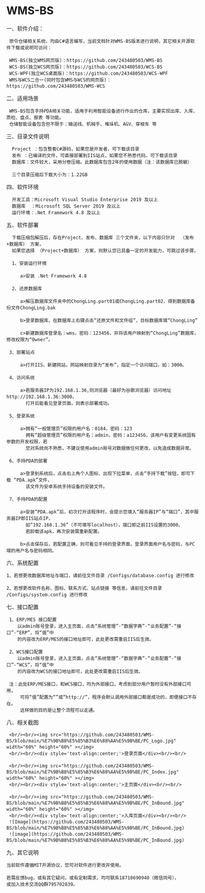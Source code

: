 # WMS-BS

 一、软件介绍：
 
     崇令仓储相关系统，均由C#语言编写，当前文档针对WMS-BS版本进行说明，其它相关开源软件下载或说明可访问：
     
     WMS-BS(独立WMS网页版)：https://github.com/243480503/WMS-BS
     WCS-BS(独立WCS网页版)：https://github.com/243480503/WCS-BS
     WCS-WPF(独立WCS桌面版)：https://github.com/243480503/WCS-WPF
     WMS与WCS二合一(同时包含WMS与WCS的网页版)：https://github.com/243480503/WMS-WCS
     
 二、适用场景
     
     WMS-BS包含手持PDA相关功能，适用于利用智能设备进行作业的仓库，主要实现出库、入库、质检、盘点、报表 等功能。
     仓储智能设备包含但不限于：输送线、机械手、堆垛机、AGV、穿梭车 等
 
 三、目录文件说明
    
      Project ：包含整套C#源码，如果您是开发者，可下载该目录
      发布 ：已编译的文件，可直接部署到IIS站点，如果您不熟悉代码，可下载该目录    
      数据库：文件较大，采用分卷压缩。此数据库包含2年的使用数据（注：该数据库已脱敏）
      
      三个目录压缩后下载大小为：1.22GB      

 四、软件环境

      开发工具：Microsoft Visual Studio Enterprise 2019 及以上
      数据库  ：Microsoft SQL Server 2019 及以上
      运行环境：.Net Framework 4.8 及以上
      
 五、软件部署

      下载压缩包解压后，存在Project、发布、数据库 三个文件夹，以下内容只针对  （发布+数据库） 方案，
      如果您选择 （Project+数据库） 方案，则默认您已具备一定的开发能力，可跳过该步骤。

      1、安装运行环境
         
         a>安装 .Net Framework 4.8

      2、还原数据库

         a>解压数据库文件夹中的ChongLing.part01或ChongLing.part02，得到数据库备份文件ChongLing.bak
         
         b>登录数据库，在数据库上右键点击“还原文件和文件组”，目标数据库填“ChongLing”

         c>新建数据库登录名：wms，密码：123456，并将该用户映射到“ChongLing”数据库，修改权限为“Owner”。

     3、部署站点
         
         a>打开IIS，新建网站，网站映射目录为“发布”，指定一个访问端口，如：3000。

     4、访问系统
         
         a>若服务器IP为192.168.1.36,则浏览器（最好为谷歌浏览器）访问地址 http://192.168.1.36:3000，
           打开后能看见登录页面，则表示部署成功。
     
     5、登录系统
     
         a>拥有“一般管理员”权限的用户名：0184，密码：123
           拥有“超级管理员”权限的用户名：admin，密码：a123456，该用户有变更系统固有参数的开发权限，若
           您对系统尚不熟悉，不建议使用admin账号对数据做任何更改，以免造成数据异常。

     6、手持PDA的部署

         a>登录到系统后，点击右上角个人图标，出现下拉菜单，点击“手持下载”按钮，即可下载 “PDA.apk”文件，
           该文件为安卓系统手持设备的安装文件。
     
     7、手持PDA的配置

         a>安装“PDA.apk”后，初次打开该程序时，会提示您填入“服务器IP”与“端口”，其中服务器IP即IIS站点IP，
           如“192.168.1.36”（不可填写localhost），端口即之前IIS设置的3000。
           若卸载该apk，再次安装需重新配置。

         b>点击保存后，若配置正确，则可看见手持的登录界面，登录界面用户名与密码，与PC端的用户名与密码相同。

 六、系统配置
     
    1、若想更改数据库地址与端口，请前往文件目录 /Configs/database.config 进行修改
    
    2、若想更改软件名称、图标、联系方式、站点链接 等信息，请前往文件目录 /Configs/system.config 进行修改
    
 七、接口配置
     
     1、ERP/MES 接口配置
        以admin账号登录，进入主页面，点击“系统管理”-“数据字典”-“业务配置”-“接口”-“ERP”，将“值”中
        的内容改为ERP/MES的接口地址即可，此处更改需重启IIS后生效。
      
     2、WCS接口配置
        以admin账号登录，进入主页面，点击“系统管理”-“数据字典”-“业务配置”-“接口”-“WCS”，将“值”中
        的内容改为WCS的接口地址即可，此处更改需重启IIS后生效。

     注：此处ERP/MES接口，和WCS接口，均为外部接口，考虑到部分用户暂时没有外部接口可用，
         可将“值”配置为“”或“http://”，程序会默认调用外部接口都是成功的，即便接口不存在。
         这样做的目的是让整个流程可以走通。
        
 八、相关截图
 
     <br/><br/><img src="https://github.com/243480503/WMS-BS/blob/main/%E7%9B%B8%E5%85%B3%E6%88%AA%E5%9B%BE/PC_Logo.jpg" width="60%" height="60%" ></img>
     <br/><br/><div style='text-align:center;'>登录页面</div><br/><br/>

     <br/><br/><img src="https://github.com/243480503/WMS-BS/blob/main/%E7%9B%B8%E5%85%B3%E6%88%AA%E5%9B%BE/PC_Index.jpg" width="60%" height="60%" ></img>
     <br/><br/><div style='text-align:center;'>主页面</div><br/><br/>

     <br/><br/><img src="https://github.com/243480503/WMS-BS/blob/main/%E7%9B%B8%E5%85%B3%E6%88%AA%E5%9B%BE/PC_InBound.jpg" width="60%" height="60%" ></img>
     <br/><br/><div style='text-align:center;'>入库页面</div><br/><br/>
     ![Image](https://github.com/243480503/WMS-BS/blob/main/%E7%9B%B8%E5%85%B3%E6%88%AA%E5%9B%BE/PC_InBound.jpg)
     ![image](https://github.com/243480503/WMS-BS/blob/main/%E7%9B%B8%E5%85%B3%E6%88%AA%E5%9B%BE/PC_InBound.jpg)
 九、其它说明
 
    当前软件遵循MIT开源协议，您可对软件进行更改并使用。
    
    若需反馈bug，或有其它疑问，或有定制需求，均可联系18718690940（微信同号），
    或加入技术交流QQ群795702839。

    
